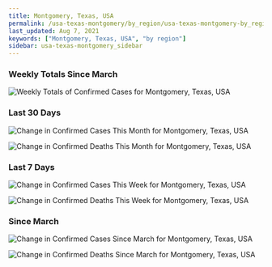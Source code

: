 ```yaml
---
title: Montgomery, Texas, USA
permalink: /usa-texas-montgomery/by_region/usa-texas-montgomery-by_region.html
last_updated: Aug 7, 2021
keywords: ["Montgomery, Texas, USA", "by region"]
sidebar: usa-texas-montgomery_sidebar
---
```


<h3>Weekly Totals Since March</h3>

![Weekly Totals of Confirmed Cases for Montgomery, Texas, USA](/covid_tracker/images/graphs/usa-texas-montgomery-weekly_totals_graph.png)

<h3>Last 30 Days</h3>

![Change in Confirmed Cases This Month for Montgomery, Texas, USA](/covid_tracker/images/graphs/usa-texas-montgomery-delta_confirmed-30_days_graph.png)

![Change in Confirmed Deaths This Month for Montgomery, Texas, USA](/covid_tracker/images/graphs/usa-texas-montgomery-delta_deaths-30_days_graph.png)

<h3>Last 7 Days</h3>

![Change in Confirmed Cases This Week for Montgomery, Texas, USA](/covid_tracker/images/graphs/usa-texas-montgomery-delta_confirmed-7_days_graph.png)

![Change in Confirmed Deaths This Week for Montgomery, Texas, USA](/covid_tracker/images/graphs/usa-texas-montgomery-delta_deaths-7_days_graph.png)

<h3>Since March</h3>

![Change in Confirmed Cases Since March for Montgomery, Texas, USA](/covid_tracker/images/graphs/usa-texas-montgomery-delta_confirmed-since_march_graph.png)

![Change in Confirmed Deaths Since March for Montgomery, Texas, USA](/covid_tracker/images/graphs/usa-texas-montgomery-delta_deaths-since_march_graph.png)
